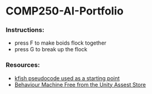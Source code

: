 # COMP250-AI-Portfolio

### Instructions:
* press F to make boids flock together
* press G to break up the flock

### Resources:
* [kfish pseudocode used as a starting point](http://www.kfish.org/boids/pseudocode.html)
* [Behaviour Machine Free from the Unity Assest Store](https://www.assetstore.unity3d.com/en/#!/content/20280)
